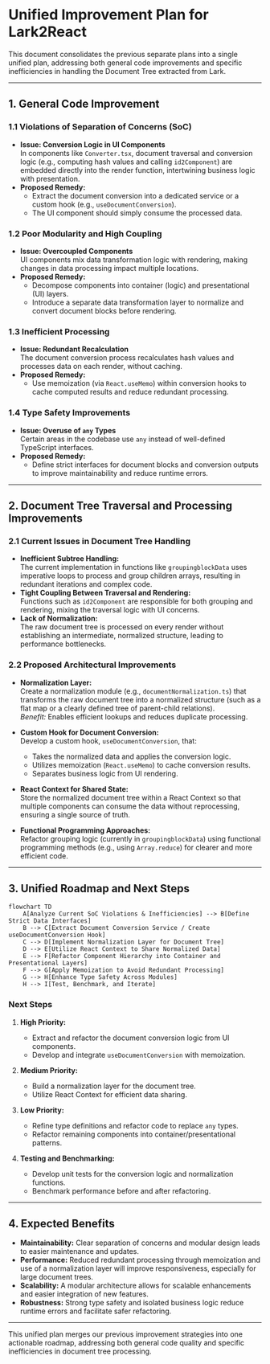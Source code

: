 # Unified Improvement Plan for Lark2React

This document consolidates the previous separate plans into a single unified plan, addressing both general code improvements and specific inefficiencies in handling the Document Tree extracted from Lark.

---

## 1. General Code Improvement

### 1.1 Violations of Separation of Concerns (SoC)

- **Issue: Conversion Logic in UI Components**  
  In components like `Converter.tsx`, document traversal and conversion logic (e.g., computing hash values and calling `id2Component`) are embedded directly into the render function, intertwining business logic with presentation.
- **Proposed Remedy:**
  - Extract the document conversion into a dedicated service or a custom hook (e.g., `useDocumentConversion`).
  - The UI component should simply consume the processed data.

### 1.2 Poor Modularity and High Coupling

- **Issue: Overcoupled Components**  
  UI components mix data transformation logic with rendering, making changes in data processing impact multiple locations.
- **Proposed Remedy:**
  - Decompose components into container (logic) and presentational (UI) layers.
  - Introduce a separate data transformation layer to normalize and convert document blocks before rendering.

### 1.3 Inefficient Processing

- **Issue: Redundant Recalculation**  
  The document conversion process recalculates hash values and processes data on each render, without caching.
- **Proposed Remedy:**
  - Use memoization (via `React.useMemo`) within conversion hooks to cache computed results and reduce redundant processing.

### 1.4 Type Safety Improvements

- **Issue: Overuse of `any` Types**  
  Certain areas in the codebase use `any` instead of well-defined TypeScript interfaces.
- **Proposed Remedy:**
  - Define strict interfaces for document blocks and conversion outputs to improve maintainability and reduce runtime errors.

---

## 2. Document Tree Traversal and Processing Improvements

### 2.1 Current Issues in Document Tree Handling

- **Inefficient Subtree Handling:**  
  The current implementation in functions like `groupingblockData` uses imperative loops to process and group children arrays, resulting in redundant iterations and complex code.
- **Tight Coupling Between Traversal and Rendering:**  
  Functions such as `id2Component` are responsible for both grouping and rendering, mixing the traversal logic with UI concerns.
- **Lack of Normalization:**  
  The raw document tree is processed on every render without establishing an intermediate, normalized structure, leading to performance bottlenecks.

### 2.2 Proposed Architectural Improvements

- **Normalization Layer:**  
  Create a normalization module (e.g., `documentNormalization.ts`) that transforms the raw document tree into a normalized structure (such as a flat map or a clearly defined tree of parent-child relations).  
  _Benefit:_ Enables efficient lookups and reduces duplicate processing.

- **Custom Hook for Document Conversion:**  
  Develop a custom hook, `useDocumentConversion`, that:
  - Takes the normalized data and applies the conversion logic.
  - Utilizes memoization (`React.useMemo`) to cache conversion results.
  - Separates business logic from UI rendering.
- **React Context for Shared State:**  
  Store the normalized document tree within a React Context so that multiple components can consume the data without reprocessing, ensuring a single source of truth.
- **Functional Programming Approaches:**  
  Refactor grouping logic (currently in `groupingblockData`) using functional programming methods (e.g., using `Array.reduce`) for clearer and more efficient code.

---

## 3. Unified Roadmap and Next Steps

```mermaid
flowchart TD
    A[Analyze Current SoC Violations & Inefficiencies] --> B[Define Strict Data Interfaces]
    B --> C[Extract Document Conversion Service / Create useDocumentConversion Hook]
    C --> D[Implement Normalization Layer for Document Tree]
    D --> E[Utilize React Context to Share Normalized Data]
    E --> F[Refactor Component Hierarchy into Container and Presentational Layers]
    F --> G[Apply Memoization to Avoid Redundant Processing]
    G --> H[Enhance Type Safety Across Modules]
    H --> I[Test, Benchmark, and Iterate]
```

### Next Steps

1. **High Priority:**

   - Extract and refactor the document conversion logic from UI components.
   - Develop and integrate `useDocumentConversion` with memoization.

2. **Medium Priority:**

   - Build a normalization layer for the document tree.
   - Utilize React Context for efficient data sharing.

3. **Low Priority:**

   - Refine type definitions and refactor code to replace `any` types.
   - Refactor remaining components into container/presentational patterns.

4. **Testing and Benchmarking:**
   - Develop unit tests for the conversion logic and normalization functions.
   - Benchmark performance before and after refactoring.

---

## 4. Expected Benefits

- **Maintainability:** Clear separation of concerns and modular design leads to easier maintenance and updates.
- **Performance:** Reduced redundant processing through memoization and use of a normalization layer will improve responsiveness, especially for large document trees.
- **Scalability:** A modular architecture allows for scalable enhancements and easier integration of new features.
- **Robustness:** Strong type safety and isolated business logic reduce runtime errors and facilitate safer refactoring.

---

This unified plan merges our previous improvement strategies into one actionable roadmap, addressing both general code quality and specific inefficiencies in document tree processing.
